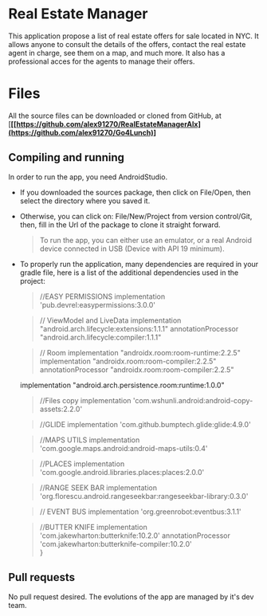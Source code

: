 


# Real Estate Manager

This application propose a list of real estate offers for sale located in NYC. It allows anyone to consult the details of the offers, contact the real estate agent in charge, see them on a map, and much more. It also has a professional acces for the agents to manage their offers.
# Files

All the source files can be downloaded or cloned from GitHub, at [**[[https://github.com/alex91270/RealEstateManagerAlx](https://github.com/alex91270/Go4Lunch)]**

## Compiling and running
In order to run the app, you need AndroidStudio.
- If you downloaded the sources package, then click on File/Open, then select the directory where you saved it.
- Otherwise, you can click on: File/New/Project from version control/Git, then, fill in the Url of the package to clone it straight forward.
	> To run the app, you can either use an emulator, or a real Android device connected in USB (Device with API 19 minimum).

-  To properly run the application, many dependencies are required in your gradle file, here is a list of the additional dependencies used in the project:
    > //EASY PERMISSIONS
    implementation 'pub.devrel:easypermissions:3.0.0'

    > // ViewModel and LiveData
    implementation "android.arch.lifecycle:extensions:1.1.1"
    annotationProcessor "android.arch.lifecycle:compiler:1.1.1"

    > // Room
    implementation "androidx.room:room-runtime:2.2.5"
    implementation "androidx.room:room-compiler:2.2.5"
    annotationProcessor "androidx.room:room-compiler:2.2.5"

    implementation "android.arch.persistence.room:runtime:1.0.0"

    > //Files copy
    implementation 'com.wshunli.android:android-copy-assets:2.2.0'

    > //GLIDE
    implementation 'com.github.bumptech.glide:glide:4.9.0'

    > //MAPS UTILS
    implementation 'com.google.maps.android:android-maps-utils:0.4'

    > //PLACES
    implementation 'com.google.android.libraries.places:places:2.0.0'

    > //RANGE SEEK BAR
    implementation 'org.florescu.android.rangeseekbar:rangeseekbar-library:0.3.0'

    > // EVENT BUS
    implementation 'org.greenrobot:eventbus:3.1.1'

    > //BUTTER KNIFE
    implementation 'com.jakewharton:butterknife:10.2.0'
    annotationProcessor 'com.jakewharton:butterknife-compiler:10.2.0'   
}


## Pull requests

No pull request desired. The evolutions of the app are managed by it's dev team.
